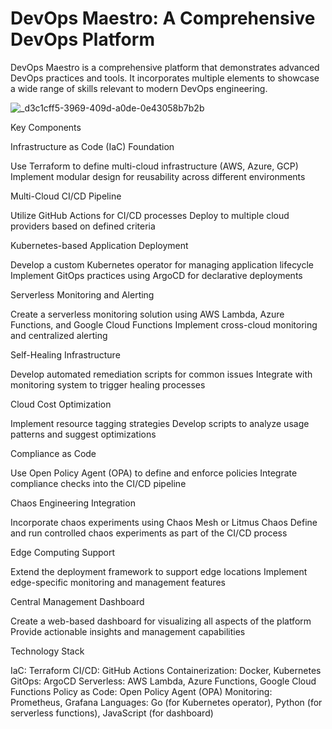 # DevOps Maestro: A Comprehensive DevOps Platform

DevOps Maestro is a comprehensive platform that demonstrates advanced DevOps practices and tools. It incorporates multiple elements to showcase a wide range of skills relevant to modern DevOps engineering.


![_d3c1cff5-3969-409d-a0de-0e43058b7b2b](https://github.com/user-attachments/assets/8bb73e01-e171-4124-af6e-35bcdbde06a1)



Key Components

Infrastructure as Code (IaC) Foundation

Use Terraform to define multi-cloud infrastructure (AWS, Azure, GCP)
Implement modular design for reusability across different environments


Multi-Cloud CI/CD Pipeline

Utilize GitHub Actions for CI/CD processes
Deploy to multiple cloud providers based on defined criteria


Kubernetes-based Application Deployment

Develop a custom Kubernetes operator for managing application lifecycle
Implement GitOps practices using ArgoCD for declarative deployments


Serverless Monitoring and Alerting

Create a serverless monitoring solution using AWS Lambda, Azure Functions, and Google Cloud Functions
Implement cross-cloud monitoring and centralized alerting


Self-Healing Infrastructure

Develop automated remediation scripts for common issues
Integrate with monitoring system to trigger healing processes


Cloud Cost Optimization

Implement resource tagging strategies
Develop scripts to analyze usage patterns and suggest optimizations


Compliance as Code

Use Open Policy Agent (OPA) to define and enforce policies
Integrate compliance checks into the CI/CD pipeline


Chaos Engineering Integration

Incorporate chaos experiments using Chaos Mesh or Litmus Chaos
Define and run controlled chaos experiments as part of the CI/CD process


Edge Computing Support

Extend the deployment framework to support edge locations
Implement edge-specific monitoring and management features


Central Management Dashboard

Create a web-based dashboard for visualizing all aspects of the platform
Provide actionable insights and management capabilities



Technology Stack

IaC: Terraform
CI/CD: GitHub Actions
Containerization: Docker, Kubernetes
GitOps: ArgoCD
Serverless: AWS Lambda, Azure Functions, Google Cloud Functions
Policy as Code: Open Policy Agent (OPA)
Monitoring: Prometheus, Grafana
Languages: Go (for Kubernetes operator), Python (for serverless functions), JavaScript (for dashboard)
